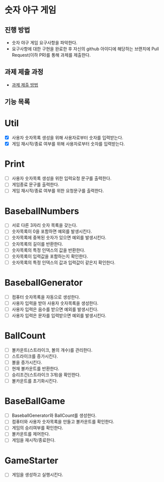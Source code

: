 # 숫자 야구 게임
## 진행 방법
* 숫자 야구 게임 요구사항을 파악한다.
* 요구사항에 대한 구현을 완료한 후 자신의 github 아이디에 해당하는 브랜치에 Pull Request(이하 PR)를 통해 과제를 제출한다.

## 과제 제출 과정
* [과제 제출 방법](https://github.com/next-step/nextstep-docs/tree/master/precourse)

## 기능 목록
# Util
 - [X] 사용자 숫자목록 생성을 위해 사용자로부터 숫자를 입력받는다.
 - [X] 게임 재시작/종료 여부를 위해 사용자로부터 숫자를 입력받는다.

# Print
 - [ ] 사용자 숫자목록 생성을 위한 입력요청 문구를 출력한다.
 - [ ] 게임종료 문구를 출력한다.
 - [ ] 게임 재시작/종료 여부를 위한 요청문구를 출력한다.

# BaseballNumbers
 - [ ] 서로 다른 3자리 숫자 목록을 갖는다.
 - [ ] 숫자목록이 0을 포함하면 예외를 발생시킨다.
 - [ ] 숫자목록에 중복된 숫자가 있으면 예외를 발생시킨다.
 - [ ] 숫자목록의 길이를 반환한다.
 - [ ] 숫자목록의 특정 인덱스의 값을 반환한다.
 - [ ] 숫자목록이 입력값을 포함하는지 확인한다.
 - [ ] 숫자목록의 특정 인덱스의 값과 입력값이 같은지 확인한다.

# BaseballGenerator
 - [ ] 컴퓨터 숫자목록을 자동으로 생성한다.
 - [ ] 사용자 입력을 받아 사용자 숫자목록을 생성한다.
 - [ ] 사용자 입력은 음수를 받으면 예외를 발생시킨다.
 - [ ] 사용자 입력은 문자를 입력받으면 예외를 발생시킨다.

# BallCount
 - [ ] 볼카운트(스트라이크, 볼의 개수)를 관리한다.
 - [ ] 스트라이크를 증가시킨다.
 - [ ] 볼을 증가시킨다.
 - [ ] 현재 볼카운트를 반환한다.
 - [ ] 승리조건(스트라이크 3개)을 확인한다.
 - [ ] 볼카운트를 초기화시킨다.

# BaseBallGame
 - [ ] BaseballGenerator와 BallCount를 생성한다.
 - [ ] 컴퓨터와 사용자 숫자목록을 만들고 볼카운트를 확인한다.
 - [ ] 게임의 승리여부를 확인한다.
 - [ ] 볼카운트를 제어한다.
 - [ ] 게임을 재시작/종료한다.

# GameStarter
 - [ ] 게임을 생성하고 실행시킨다.

